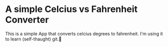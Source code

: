 # A simple Celcius vs Fahrenheit Converter
This is a simple App that converts celcius degrees to fahrenheit.
I'm using it to learn (self-thaught) git.🥰